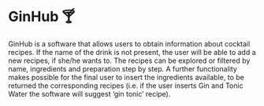 # GinHub 🍸
GinHub is a software that allows users to obtain information about cocktail recipes. If the name of the drink is not present, the user will be able to add a new recipes, if she/he wants to. The recipes can be explored or filtered by name, ingredients and preparation step by step. A further functionality makes possible for the final user to insert the ingredients available, to be returned the corresponding recipes (i.e. if the user inserts Gin and Tonic Water the software will suggest ‘gin tonic’ recipe).
